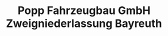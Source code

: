 ---
title: "Popp Fahrzeugbau GmbH Zweigniederlassung Bayreuth"
url: /bayreuth/popp-fahrzeugbau-gmbh-zweigniederlassung-bayreuth/
shop: Allgemein
---
